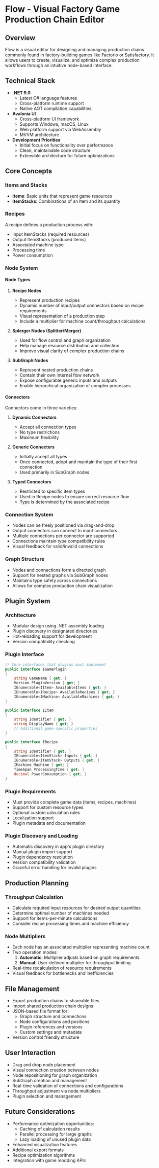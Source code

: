 # Flow - Visual Factory Game Production Chain Editor

## Overview
Flow is a visual editor for designing and managing production chains commonly found in factory-building games like Factorio or Satisfactory. It allows users to create, visualize, and optimize complex production workflows through an intuitive node-based interface.

## Technical Stack
- **.NET 9.0**
  - Latest C# language features
  - Cross-platform runtime support
  - Native AOT compilation capabilities
- **Avalonia UI**
  - Cross-platform UI framework
  - Supports Windows, macOS, Linux
  - Web platform support via WebAssembly
  - MVVM architecture
- **Development Priorities**
  - Initial focus on functionality over performance
  - Clean, maintainable code structure
  - Extensible architecture for future optimizations

## Core Concepts

### Items and Stacks
- **Items**: Basic units that represent game resources
- **ItemStacks**: Combinations of an Item and its quantity
  
### Recipes
A recipe defines a production process with:
- Input ItemStacks (required resources)
- Output ItemStacks (produced items)
- Associated machine type
- Processing time
- Power consumption

### Node System

#### Node Types
1. **Recipe Nodes**
   - Represent production recipes
   - Dynamic number of input/output connectors based on recipe requirements
   - Visual representation of a production step
   - Include a multiplier for machine count/throughput calculations

2. **Splerger Nodes (Splitter/Merger)**
   - Used for flow control and graph organization
   - Help manage resource distribution and collection
   - Improve visual clarity of complex production chains

3. **SubGraph Nodes**
   - Represent nested production chains
   - Contain their own internal flow network
   - Expose configurable generic inputs and outputs
   - Enable hierarchical organization of complex processes

#### Connectors

Connectors come in three varieties:
1. **Dynamic Connectors**
   - Accept all connection types
   - No type restrictions
   - Maximum flexibility

2. **Generic Connectors**
   - Initially accept all types
   - Once connected, adopt and maintain the type of their first connection
   - Used primarily in SubGraph nodes

3. **Typed Connectors**
   - Restricted to specific item types
   - Used in Recipe nodes to ensure correct resource flow
   - Type is determined by the associated recipe

### Connection System
- Nodes can be freely positioned via drag-and-drop
- Output connectors can connect to input connectors
- Multiple connections per connector are supported
- Connections maintain type compatibility rules
- Visual feedback for valid/invalid connections

### Graph Structure
- Nodes and connections form a directed graph
- Support for nested graphs via SubGraph nodes
- Maintains type safety across connections
- Allows for complex production chain visualization

## Plugin System

### Architecture
- Modular design using .NET assembly loading
- Plugin discovery in designated directories
- Hot-reloading support for development
- Version compatibility checking

### Plugin Interface
```csharp
// Core interfaces that plugins must implement
public interface IGamePlugin
{
    string GameName { get; }
    Version PluginVersion { get; }
    IEnumerable<IItem> AvailableItems { get; }
    IEnumerable<IRecipe> AvailableRecipes { get; }
    IEnumerable<IMachine> AvailableMachines { get; }
}

public interface IItem
{
    string Identifier { get; }
    string DisplayName { get; }
    // Additional game-specific properties
}

public interface IRecipe
{
    string Identifier { get; }
    IEnumerable<ItemStack> Inputs { get; }
    IEnumerable<ItemStack> Outputs { get; }
    IMachine Machine { get; }
    TimeSpan ProcessingTime { get; }
    decimal PowerConsumption { get; }
}
```

### Plugin Requirements
- Must provide complete game data (items, recipes, machines)
- Support for custom resource types
- Optional custom calculation rules
- Localization support
- Plugin metadata and documentation

### Plugin Discovery and Loading
- Automatic discovery in app's plugin directory
- Manual plugin import support
- Plugin dependency resolution
- Version compatibility validation
- Graceful error handling for invalid plugins

## Production Planning

### Throughput Calculation
- Calculate required input resources for desired output quantities
- Determine optimal number of machines needed
- Support for items-per-minute calculations
- Consider recipe processing times and machine efficiency

### Node Multipliers
- Each node has an associated multiplier representing machine count
- Two operation modes:
  1. **Automatic**: Multiplier adjusts based on graph requirements
  2. **Manual**: User-defined multiplier for throughput limiting
- Real-time recalculation of resource requirements
- Visual feedback for bottlenecks and inefficiencies

## File Management
- Export production chains to shareable files
- Import shared production chain designs
- JSON-based file format for:
  - Graph structure and connections
  - Node configurations and positions
  - Plugin references and versions
  - Custom settings and metadata
- Version control friendly structure

## User Interaction
- Drag and drop node placement
- Visual connection creation between nodes
- Node repositioning for graph organization
- SubGraph creation and management
- Real-time validation of connections and configurations
- Throughput adjustment via node multipliers
- Plugin selection and management

## Future Considerations
- Performance optimization opportunities:
  - Caching of calculation results
  - Parallel processing for large graphs
  - Lazy loading of unused plugin data
- Enhanced visualization features
- Additional export formats
- Recipe optimization algorithms
- Integration with game modding APIs 